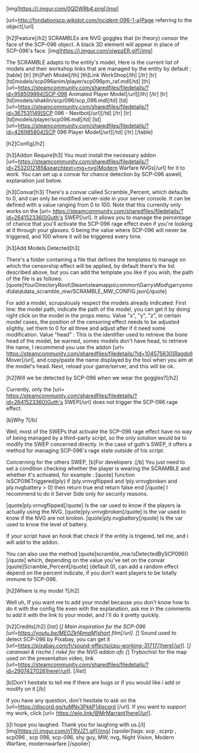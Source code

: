 [img]https://i.imgur.com/0QDWRb4.png[/img]

[url=http://fondationscp.wikidot.com/incident-096-1-a]Page referring to the object[/url]

[h2]Feature[/h2]
SCRAMBLEs are NVG goggles that (in theory) censor the face of the SCP-096 object.
A black 3D element will appear in place of SCP-096's face.
[img]https://i.imgur.com/oiwpzER.gif[/img]

The SCRAMBLE adapts to the entity's model,
Here is the current list of models and their workshop links that are managed by the entity by default :
[table]
[tr]
[th]Path Model[/th]
[th]Link WorkShop[/th]
[/tr]
[tr]
[td]models/scp096anim/player/scp096pm_raf.mdl[/td]
[th][url=https://steamcommunity.com/sharedfiles/filedetails/?id=958509894]SCP-096 Animated Player Model[/url][/th]
[/tr]
[tr]
[td]models/shaklin/scp/096/scp_096.mdl[/td]
[td][url=https://steamcommunity.com/sharedfiles/filedetails/?id=367531149]SCP 096 - Nextbot[/url][/td]
[/tr]
[tr]
[td]models/player/scp096.mdl[/td]
[td][url=https://steamcommunity.com/sharedfiles/filedetails/?id=426985804]SCP 096 Player Model[/url][/td]
[/tr]
[/table]

[h2]Config[/h2]

[h3]Addon Require[h3]
You must install the necessary addon [url=https://steamcommunity.com/sharedfiles/filedetails/?id=2532012185&searchtext=mg+nvg]Modern Warfare NVGs[/url] for it to work.
You can set up a convar for chance detection by SCP-096 aswell, explanation just below.

[h3]Convar[h3]
There's a convar called Scramble_Percent, which defaults to 0, and can only be modified server-side in your server console.
It can be defined with a value ranging from 0 to 100.
Note that this currently only works on the [url= https://steamcommunity.com/sharedfiles/filedetails/?id=2641523360]Guth's SWEP[/url].
It allows you to manage the percentage of chance that you'll activate the SCP-096 rage effect even if you're looking at it through your glasses.
0 being the value where SCP-096 will never be triggered, and 100 where it will be triggered every time.

[h3]Add Models Detected[h3]

There's a folder containing a file that defines the templates to manage on which the censorship effect will be applied, by default there's the list described above, but you can add the template you like if you wish, the path of the file is as follows:
[quote]YourDirectoryRoot\Steam\steamapps\common\GarrysMod\garrysmod\data\data_scramble_mw/SCRAMBLE_MW_CONFIG.json[/quote]

For add a model, scrupulously respect the models already indicated: 
First line: the model path, indicate the path of the model, you can get it by doing right click on the model in the props menu.
Value "x", "y", "z", in certain model cases, the position of the censoring effect needs to be adjusted slightly, set them to 0 for all three and adjust after if it need some modification.
Value "head" : This is the identifier used to retrieve the bone head of the model, be warned, somes models don't have head, to retrieve the name, I recommend you use the addon [url= https://steamcommunity.com/sharedfiles/filedetails/?id=104575630]Ragdoll Mover[/url], and copy/paste the name displayed by the tool when you aim at the model's head.
Next, reload your game/server, and this will be ok.


[h2]Will we be detected by SCP-096 when we wear the goggles?[/h2]

Currently, only the [url= https://steamcommunity.com/sharedfiles/filedetails/?id=2641523360]Guth's SWEP[/url] does not trigger the SCP-096 rage effect.

[b]Why ?[/b]

Well, most of the SWEPs that activate the SCP-096 rage effect have no way of being managed by a third-party script, so the only solution would be to modify the SWEP concerned directly.
In the case of guth's SWEP, it offers a method for managing SCP-096's rage state outside of his script.

Concerning for the others SWEP,
[b]For developers :[/b]
You just need to set a condition checking whether the player is wearing the SCRAMBLE and whether it's activated, for example :
[quote]
function IsSCP096Triggered(ply)
    if (ply.vrnvgflipped and !ply.vrnvgbroken and ply.nvgbattery > 0) then
        return true 
    end
    return false
end
[/quote]
I recommend to do it Server Side only for security reasons.

[quote]ply.vrnvgflipped[/quote] Is the var used to know if the players ia actually using  the NVG.
[quote]ply.vrnvgbroken[/quote] Is the var used to know if the NVG are not broken.
[quote]ply.nvgbattery[/quote] Is the var used to know the level of battery.

If your script have an hook that check if the entity is trigered, tell me, and i will add to the addon.

You can also use the method [quote]scramble_mw.IsDetectedBySCP096()[/quote] which, depending on the value you've set on the convar [quote]Scramble_Percent[/quote] (default 0), can add a random effect depend on the percent indicate, if you don't want players to be totally immune to SCP-096.


[h2]Where is my model ?[/h2]

Well uh,
If you want me to add your model because you don't know how to do it with the config file even with the explanation, ask me in the comments to add it with the link to your model, and I'll do it pretty quickly.


[h2]Credits[/h2]
[list]
[*] Main inspiration for the SCP-096 [url=https://youtu.be/MEOZkf4imaM]short film[/url].
[*] Sound used to detect SCP-096 by Pixabay, you can get it [url=https://pixabay.com/fr/sound-effects/cpu-working-31717/]here[/url].
[*] caramael & rische | riskē for the NVG addon ofc
[*] Trybochist for the map used on the presentation video, link [url=https://steamcommunity.com/sharedfiles/filedetails/?id=2907427026]here[/url].
[/list]

[b]Don't hesitate to tell me if there are bugs or if you would like i add or modify on it.[/b]

If you have any question, don't hesitate to ask on the [url=https://discord.gg/tuMNx3PkkP]discord [/url].
If you want to support my work, click [url= https://wlo.link/@MrMarrant]here[/url].

[i]I hope you laughed. Thank you for laughing with us.[/i]
[img]https://i.imgur.com/nTRVJZ1.gif[/img]
[spoiler]tags: scp , scprp , scp096 , scp 096, scp-096, shy guy, MW, nvg, Night Vision, Modern Warfare, modernwarfare [/spoiler]